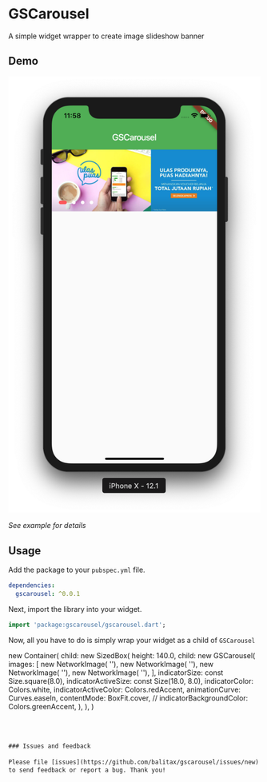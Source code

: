 # GSCarousel

A simple widget wrapper to create image slideshow banner

## Demo

![Demo](https://raw.githubusercontent.com/balitax/gscarousel/master/gscarousel.png)

*See example for details*


## Usage

Add the package to your `pubspec.yml` file.

```yml
dependencies:
  gscarousel: ^0.0.1
```

Next, import the library into your widget.

```dart
import 'package:gscarousel/gscarousel.dart';
```

Now, all you have to do is simply wrap your widget as a child of `GSCarousel`


new Container(
    child: new SizedBox(
    height: 140.0,
    child: new GSCarousel(
        images: [
        new NetworkImage(
                ''),
            new NetworkImage(
                ''),
            new NetworkImage(
                ''),
            new NetworkImage(
                ''),
        ],
        indicatorSize: const Size.square(8.0),
        indicatorActiveSize: const Size(18.0, 8.0),
        indicatorColor: Colors.white,
        indicatorActiveColor: Colors.redAccent,
        animationCurve: Curves.easeIn,
        contentMode: BoxFit.cover,
        // indicatorBackgroundColor: Colors.greenAccent,
    ),
    ),
)
```



### Issues and feedback

Please file [issues](https://github.com/balitax/gscarousel/issues/new)
to send feedback or report a bug. Thank you!

